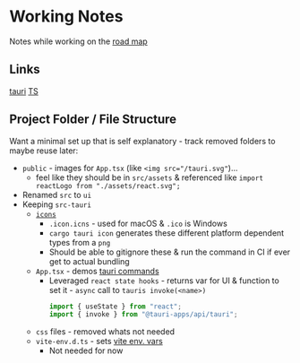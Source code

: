 # Working Notes
Notes while working on the [road map](./development.md#project-roadmap)

## Links
[tauri](https://tauri.app/v1/guides/development/development-cycle)
[TS](https://www.typescriptlang.org/docs/handbook/classes.html)

## Project Folder / File Structure
Want a minimal set up that is self explanatory - track removed folders to maybe reuse later:
* `public` - images for `App.tsx` (like `<img src="/tauri.svg"`)... 
  * feel like they should be in `src/assets` & referenced like `import reactLogo from "./assets/react.svg";`
* Renamed `src` to `ui`
* Keeping `src-tauri`
  * [`icons`](https://tauri.app/v1/guides/features/icons/)
    * `.icon.icns` - used for macOS & `.ico` is Windows
    * `cargo tauri icon` generates these different platform dependent types from a `png`
    * Should be able to gitignore these & run the command in CI if ever get to actual bundling
  * `App.tsx` - demos [tauri commands](https://tauri.app/v1/guides/features/command)
    * Leveraged `react state hooks` - returns var for UI & function to set it - `async` call to `tauris invoke(<name>)`
      ```ts
      import { useState } from "react";
      import { invoke } from "@tauri-apps/api/tauri";
      ```
  * `css` files - removed whats not needed
  * `vite-env.d.ts` - sets [vite env. vars](https://vitejs.dev/guide/env-and-mode.html#intellisense-for-typescript)
    * Not needed for now